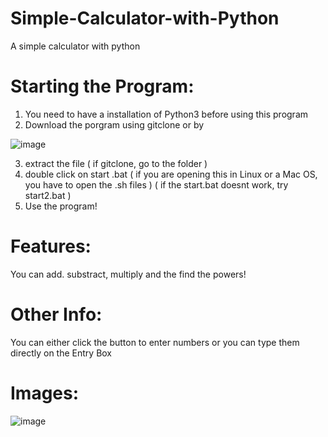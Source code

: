 # Simple-Calculator-with-Python
A simple calculator with python

# Starting the Program:
1. You need to have a installation of Python3 before using this program
2. Download the porgram using gitclone or by 

![image](https://user-images.githubusercontent.com/36286877/116990211-6d406f80-acf0-11eb-9811-0b348376aa43.png)

3. extract the file ( if gitclone, go to the folder )
4. double click on start .bat ( if you are opening this in Linux or a Mac OS, you have to open the .sh files ) ( if the start.bat doesnt work, try start2.bat )  
5. Use the program!

# Features:
You can add. substract, multiply and the find the powers!

# Other Info:
You can either click the button to enter numbers or you can type them directly on the Entry Box

# Images:

![image](https://user-images.githubusercontent.com/36286877/116991414-23588900-acf2-11eb-97bb-3145ab1488c1.png)

